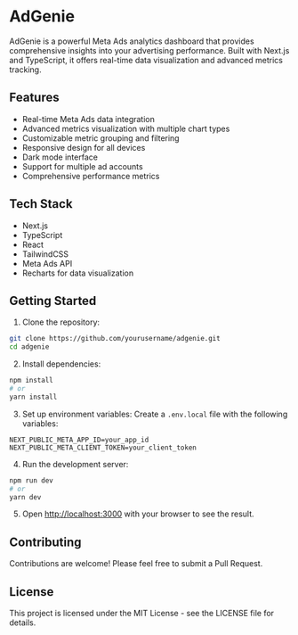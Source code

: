 # AdGenie

AdGenie is a powerful Meta Ads analytics dashboard that provides comprehensive insights into your advertising performance. Built with Next.js and TypeScript, it offers real-time data visualization and advanced metrics tracking.

## Features

- Real-time Meta Ads data integration
- Advanced metrics visualization with multiple chart types
- Customizable metric grouping and filtering
- Responsive design for all devices
- Dark mode interface
- Support for multiple ad accounts
- Comprehensive performance metrics

## Tech Stack

- Next.js
- TypeScript
- React
- TailwindCSS
- Meta Ads API
- Recharts for data visualization

## Getting Started

1. Clone the repository:
```bash
git clone https://github.com/yourusername/adgenie.git
cd adgenie
```

2. Install dependencies:
```bash
npm install
# or
yarn install
```

3. Set up environment variables:
Create a `.env.local` file with the following variables:
```env
NEXT_PUBLIC_META_APP_ID=your_app_id
NEXT_PUBLIC_META_CLIENT_TOKEN=your_client_token
```

4. Run the development server:
```bash
npm run dev
# or
yarn dev
```

5. Open [http://localhost:3000](http://localhost:3000) with your browser to see the result.

## Contributing

Contributions are welcome! Please feel free to submit a Pull Request.

## License

This project is licensed under the MIT License - see the LICENSE file for details. 